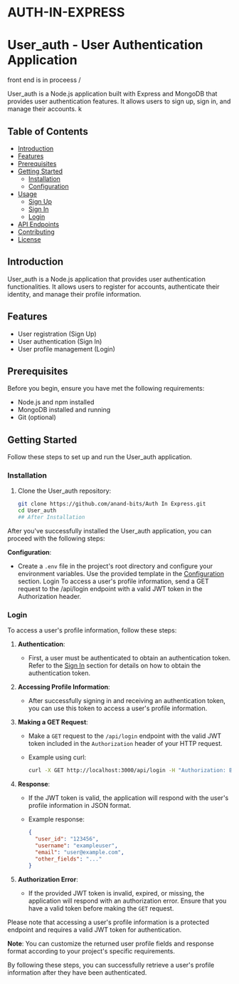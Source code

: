 # AUTH-IN-EXPRESS
# User_auth - User Authentication Application
front end is in proceess
/

User_auth is a Node.js application built with Express and MongoDB that provides user authentication features. It allows users to sign up, sign in, and manage their accounts. k

## Table of Contents

- [Introduction](#introduction)
- [Features](#features)
- [Prerequisites](#prerequisites)
- [Getting Started](#getting-started)
  - [Installation](#installation)
  - [Configuration](#configuration)
- [Usage](#usage)
  - [Sign Up](#sign-up)
  - [Sign In](#sign-in)
  - [Login](#login)
- [API Endpoints](#api-endpoints)
- [Contributing](#contributing)
- [License](#license)

## Introduction

User_auth is a Node.js application that provides user authentication functionalities. It allows users to register for accounts, authenticate their identity, and manage their profile information.

## Features

- User registration (Sign Up)
- User authentication (Sign In)
- User profile management (Login)

## Prerequisites

Before you begin, ensure you have met the following requirements:

- Node.js and npm installed
- MongoDB installed and running
- Git (optional)

## Getting Started

Follow these steps to set up and run the User_auth application.

### Installation

1. Clone the User_auth repository:

   ```bash
   git clone https://github.com/anand-bits/Auth In Express.git
   cd User_auth
   ## After Installation

After you've successfully installed the User_auth application, you can proceed with the following steps:

 **Configuration**:

   - Create a `.env` file in the project's root directory and configure your environment variables. Use the provided template in the [Configuration](#configuration) section.
Login
To access a user's profile information, send a GET request to the /api/login endpoint with a valid JWT token in the Authorization header.
### Login

To access a user's profile information, follow these steps:

1. **Authentication**:

   - First, a user must be authenticated to obtain an authentication token. Refer to the [Sign In](#sign-in) section for details on how to obtain the authentication token.

2. **Accessing Profile Information**:

   - After successfully signing in and receiving an authentication token, you can use this token to access a user's profile information.

3. **Making a GET Request**:

   - Make a `GET` request to the `/api/login` endpoint with the valid JWT token included in the `Authorization` header of your HTTP request.

   - Example using curl:

     ```bash
     curl -X GET http://localhost:3000/api/login -H "Authorization: Bearer your-jwt-token"
     ```

4. **Response**:

   - If the JWT token is valid, the application will respond with the user's profile information in JSON format.

   - Example response:

     ```json
     {
       "user_id": "123456",
       "username": "exampleuser",
       "email": "user@example.com",
       "other_fields": "..."
     }
     ```

5. **Authorization Error**:

   - If the provided JWT token is invalid, expired, or missing, the application will respond with an authorization error. Ensure that you have a valid token before making the `GET` request.

Please note that accessing a user's profile information is a protected endpoint and requires a valid JWT token for authentication.

**Note**: You can customize the returned user profile fields and response format according to your project's specific requirements.

By following these steps, you can successfully retrieve a user's profile information after they have been authenticated.


